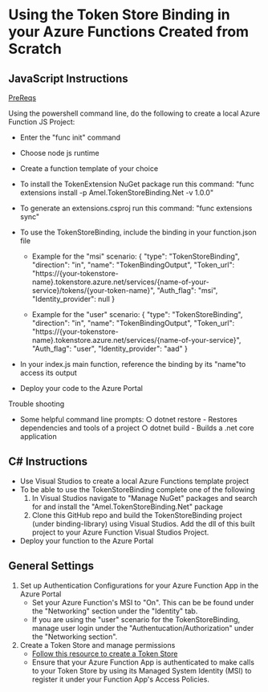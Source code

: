 # Using the Token Store Binding in your Azure Functions Created from Scratch 

## JavaScript Instructions 

[PreReqs](https://docs.microsoft.com/en-us/azure/azure-functions/functions-create-first-azure-function-azure-cli)

Using the powershell command line, do the following to create a local Azure Function JS Project:
- Enter the "func init" command
- Choose node js runtime 
- Create a function template of your choice 
- To install the TokenExtension NuGet package run this command: "func extensions install -p Amel.TokenStoreBinding.Net -v 1.0.0"
- To generate an extensions.csproj run this command: "func extensions sync"
- To use the TokenStoreBinding, include the binding in your function.json file 
    - Example for the "msi" scenario: 
        {
			"type": "TokenStoreBinding",
			"direction": "in",
			"name": "TokenBindingOutput",
			"Token_url": "https://{your-tokenstore-name}.tokenstore.azure.net/services/{name-of-your-service}/tokens/{your-token-name}",
			"Auth_flag": "msi", 
            "Identity_provider": null
        }

    - Example for the "user" scenario:
        {
			"type": "TokenStoreBinding",
			"direction": "in",
			"name": "TokenBindingOutput",
			"Token_url": "https://{your-tokenstore-name}.tokenstore.azure.net/services/{name-of-your-service}",
			"Auth_flag": "user", 
            "Identity_provider": "aad"
        }

- In your index.js main function, reference the binding by its "name"to access its output 
- Deploy your code to the Azure Portal 

Trouble shooting 
- Some helpful command line prompts:
	○ dotnet restore
        - Restores dependencies and tools of a project
	○ dotnet build 
        - Builds a .net core application 

## C# Instructions 
- Use Visual Studios to create a local Azure Functions template project 
- To be able to use the TokenStoreBinding complete one of the following 
    1. In Visual Studios navigate to "Manage NuGet" packages and search for and install the "Amel.TokenStoreBinding.Net" package 
    2. Clone this GitHub repo and build the TokenStoreBinding project (under binding-library) using Visual Studios. Add the dll of this built project to your Azure Function Visual Studios Project. 
- Deploy your function to the Azure Portal 

## General Settings 
1. Set up Authentication Configurations for your Azure Function App in the Azure Portal 
    - Set your Azure Function's MSI to "On". This can be be found under the "Networking" section under the "Identity" tab. 
    - If you are using the "user" scenario for the TokenStoreBinding, manage user login under the "Authentucation/Authorization" under the "Networking section". 
2. Create a Token Store and manage permissions 
    - [Follow this resource to create a Token Store](https://github.com/Azure/azure-tokens/tree/master/docs)
    - Ensure that your Azure Function App is authenticated to make calls to your Token Store by using its Managed System Identity (MSI) to register it under your Function App's Access Policies. 